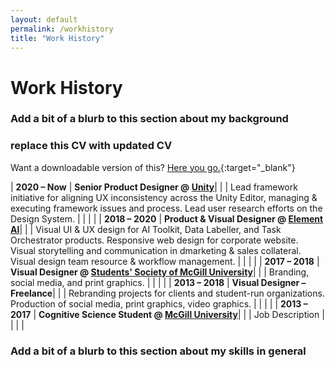```yaml
---
layout: default
permalink: /workhistory
title: "Work History"
---
```


# Work History

### Add a bit of a blurb to this section about my background


### replace this CV with updated CV
Want a downloadable version of this? [Here you go.](./assets/CV_weiweilin_aug2020.pdf){:target="_blank"}

| **2020 – Now**     | **Senior Product Designer @ [Unity](https://unity.com/)**|
|                    | Lead framework initiative for aligning UX inconsistency across the Unity Editor, managing & executing framework issues and process. Lead user research efforts on the Design System. |
|                    |                             |
| **2018 – 2020**    | **Product & Visual Designer @ [Element AI](https://www.elementai.com/)**|
|                    | Visual UI & UX design for AI Toolkit, Data Labeller, and Task Orchestrator products. Responsive web design for corporate website. Visual storytelling and communication in dmarketing & sales collateral. Visual design team resource & workflow management. |
|                    |                             |
| **2017 – 2018**    | **Visual Designer @ [Students' Society of McGill University](https://ssmu.ca/)**|
|                    | Branding, social media, and print graphics. |
|                    |                             |
| **2013 – 2018**    | **Visual Designer – Freelance**|
|                    | Rebranding projects for clients and student-run organizations. Production of social media, print graphics, video graphics. |
|                    |                             |
| **2013 – 2017**    | **Cognitive Science Student @ [ McGill University](https://www.mcgill.ca/)**|
|                    | Job Description |
|                    |                             |

### Add a bit of a blurb to this section about my skills in general